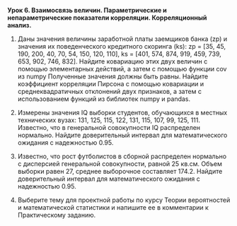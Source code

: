 **Урок 6. Взаимосвязь величин. Параметрические и непараметрические показатели корреляции. Корреляционный анализ.**
1. Даны значения величины заработной платы заемщиков банка (zp) и значения их поведенческого кредитного скоринга (ks):
zp = [35, 45, 190, 200, 40, 70, 54, 150, 120, 110],
ks = [401, 574, 874, 919, 459, 739, 653, 902, 746, 832].
Найдите ковариацию этих двух величин с помощью элементарных действий, а затем с помощью функции cov из numpy
Полученные значения должны быть равны.
Найдите коэффициент корреляции Пирсона с помощью ковариации и среднеквадратичных отклонений двух признаков,
а затем с использованием функций из библиотек numpy и pandas.

2. Измерены значения IQ выборки студентов,
обучающихся в местных технических вузах:
131, 125, 115, 122, 131, 115, 107, 99, 125, 111.
Известно, что в генеральной совокупности IQ распределен нормально.
Найдите доверительный интервал для математического ожидания с надежностью 0.95.

3. Известно, что рост футболистов в сборной распределен нормально
с дисперсией генеральной совокупности, равной 25 кв.см. Объем выборки равен 27,
среднее выборочное составляет 174.2. Найдите доверительный интервал для математического
ожидания с надежностью 0.95.

4. Выберите тему для проектной работы по курсу Теории вероятностей и математической статистики
и напишите ее в комментарии к Практическому заданию.
